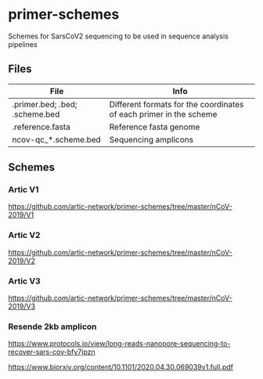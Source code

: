 # primer-schemes
Schemes for SarsCoV2 sequencing to be used in sequence analysis pipelines

## Files

| File | Info |
|-|-|
| .primer.bed; .bed; .scheme.bed | Different formats for the coordinates of each primer in the scheme |
| .reference.fasta | Reference fasta genome |
| ncov-qc_*.scheme.bed | Sequencing amplicons |

## Schemes

### Artic V1
https://github.com/artic-network/primer-schemes/tree/master/nCoV-2019/V1

### Artic V2
https://github.com/artic-network/primer-schemes/tree/master/nCoV-2019/V2

### Artic V3
https://github.com/artic-network/primer-schemes/tree/master/nCoV-2019/V3

### Resende 2kb amplicon
https://www.protocols.io/view/long-reads-nanopore-sequencing-to-recover-sars-cov-bfy7jpzn

https://www.biorxiv.org/content/10.1101/2020.04.30.069039v1.full.pdf
